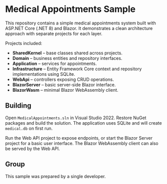 # Medical Appointments Sample

This repository contains a simple medical appointments system built with ASP.NET Core (.NET 8) and Blazor. It demonstrates a clean architecture approach with separate projects for each layer.

Projects included:

- **SharedKernel** – base classes shared across projects.
- **Domain** – business entities and repository interfaces.
- **Application** – services for appointments.
- **Infrastructure** – Entity Framework Core context and repository implementations using SQLite.
- **WebApi** – controllers exposing CRUD operations.
- **BlazorServer** – basic server-side Blazor interface.
- **BlazorWasm** – minimal Blazor WebAssembly client.

## Building

Open `MedicalAppointments.sln` in Visual Studio 2022. Restore NuGet packages and build the solution. The application uses SQLite and will create `medical.db` on first run.

Run the Web API project to expose endpoints, or start the Blazor Server project for a basic user interface. The Blazor WebAssembly client can also be served by the Web API.

## Group

This sample was prepared by a single developer.

